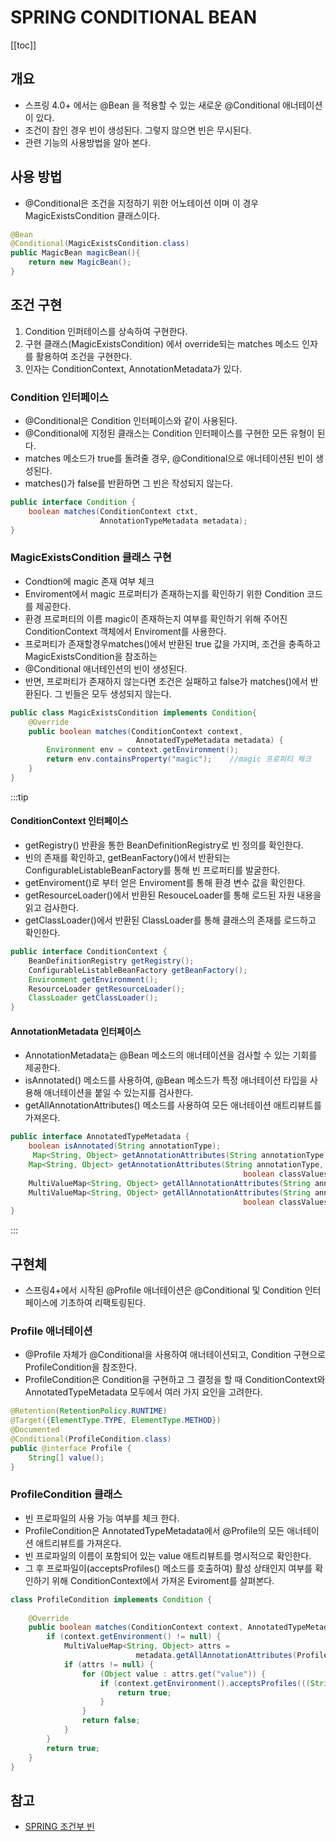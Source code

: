 # SPRING CONDITIONAL BEAN

[[toc]]

## 개요
- 스프링 4.0+ 에서는 @Bean 을 적용할 수 있는 새로운 @Conditional 애너테이션이 있다.
- 조건이 참인 경우 빈이 생성된다. 그렇지 않으면 빈은 무시된다.
- 관련 기능의 사용방법을 알아 본다.

## 사용 방법
- @Conditional은 조건을 지정하기 위한 어노테이션 이며 이 경우 MagicExistsCondition 클래스이다.
```java
@Bean
@Conditional(MagicExistsCondition.class)
public MagicBean magicBean(){
    return new MagicBean();
}
```

## 조건 구현
1. Condition 인퍼테이스를 상속하여 구현한다.
2. 구현 클래스(MagicExistsCondition) 에서 override되는 matches 메소드 인자를 활용하여 조건을 구현한다.
3. 인자는 ConditionContext, AnnotationMetadata가 있다.

### Condition 인터페이스
- @Conditional은 Condition 인터페이스와 같이 사용된다. 
- @Conditional에 지정된 클래스는 Condition 인터페이스를 구현한 모든 유형이 된다.
- matches 메소드가 true를 돌려줄 경우, @Conditional으로 애너테이션된 빈이 생성된다.
- matches()가 false를 반환하면 그 빈은 작성되지 않는다.
```java
public interface Condition {
    boolean matches(ConditionContext ctxt,
                    AnnotationTypeMetadata metadata);
}
```

### MagicExistsCondition 클래스 구현
- Condtion에 magic 존재 여부 체크 
- Enviroment에서 magic 프로퍼티가 존재하는지를 확인하기 위한 Condition 코드를 제공한다.
- 환경 프로퍼티의 이름 magic이 존재하는지 여부를 확인하기 위해 주어진 ConditionContext 객체에서 Enviroment를 사용한다.
- 프로퍼티가 존재할경우matches()에서 반환된 true 값을 가지며, 조건을 충족하고 MagicExistsCondition을 참조하는 
- @Conditional 애너테인션의 빈이 생성된다.
- 반면, 프로퍼티가 존재하지 않는다면 조건은 실패하고 false가 matches()에서 반환된다. 그 빈들은 모두 생성되지 않는다.
```java
public class MagicExistsCondition implements Condition{
    @Override
    public boolean matches(ConditionContext context, 
                            AnnotatedTypeMetadata metadata) {
        Environment env = context.getEnvironment();
        return env.containsProperty("magic");    //magic 프로퍼티 체크
    }
}
```

:::tip

#### ConditionContext 인터페이스 
- getRegistry() 반환을 통한 BeanDefinitionRegistry로 빈 정의를 확인한다.
- 빈의 존재를 확인하고, getBeanFactory()에서 반환되는 ConfigurableListableBeanFactory를 통해 빈 프로퍼티를 발굴한다.
- getEnviroment()로 부터 얻은 Enviroment를 통해 환경 변수 값을 확인한다.
- getResourceLoader()에서 반환된 ResouceLoader를 통해 로드된 자원 내용을 읽고 검사한다.
- getClassLoader()에서 반환된 ClassLoader를 통해 클래스의 존재를 로드하고 확인한다. 

```java
public interface ConditionContext {
    BeanDefinitionRegistry getRegistry();
    ConfigurableListableBeanFactory getBeanFactory();
    Environment getEnvironment();
    ResourceLoader getResourceLoader();
    ClassLoader getClassLoader();
}
```

#### AnnotationMetadata 인터페이스
- AnnotationMetadata는 @Bean 메소드의 애너테이션을 검사할 수 있는 기회를 제공한다. 
- isAnnotated() 메소드를 사용하여, @Bean 메소드가 특정 애너테이션 타입을 사용해 애너테이션을 붙일 수 있는지를 검사한다.
- getAllAnnotationAttributes() 메소드를 사용하여 모든 애너테이션 애트리뷰트를 가져온다.
```java
public interface AnnotatedTypeMetadata {
    boolean isAnnotated(String annotationType);
     Map<String, Object> getAnnotationAttributes(String annotationType);
    Map<String, Object> getAnnotationAttributes(String annotationType, 
                                                    boolean classValuesAsString);
    MultiValueMap<String, Object> getAllAnnotationAttributes(String annotationType);
    MultiValueMap<String, Object> getAllAnnotationAttributes(String annotationType,
                                                    boolean classValuesAsString);
}
```
:::

## 구현체
- 스프링4+에서 시작된 @Profile 애너테이션은 @Conditional 및 Condition 인터페이스에 기초하여 리팩토링된다. 

### Profile 애너테이션
- @Profile 자체가 @Conditional을 사용하여 애너테이션되고, Condition 구현으로 ProfileCondition을 참조한다.
- ProfileCondition은 Condition을 구현하고 그 결정을 할 때 ConditionContext와 AnnotatedTypeMetadata 모두에서 여러 가지 요인을 고려한다.
```java
@Retention(RetentionPolicy.RUNTIME)
@Target({ElementType.TYPE, ElementType.METHOD})
@Documented
@Conditional(ProfileCondition.class)
public @interface Profile {
    String[] value();
}
```

### ProfileCondition 클래스
- 빈 프로파일의 사용 가능 여부를 체크 한다.
- ProfileCondition은 AnnotatedTypeMetadata에서 @Profile의 모든 애너테이션 애트리뷰트를 가져온다.
- 빈 프로파일의 이름이 포함되어 있는 value 애트리뷰트를 명시적으로 확인한다.
- 그 후 프로파일이(acceptsProfiles() 메소드를 호출하여) 활성 상태인지 여부를 확인하기 위해 ConditionContext에서 가져온 Eviroment를 살펴본다.
```java
class ProfileCondition implements Condition {
 
    @Override
    public boolean matches(ConditionContext context, AnnotatedTypeMetadata metadata) {
        if (context.getEnvironment() != null) {
            MultiValueMap<String, Object> attrs = 
                            metadata.getAllAnnotationAttributes(Profile.class.getName());
            if (attrs != null) {
                for (Object value : attrs.get("value")) {
                    if (context.getEnvironment().acceptsProfiles(((String[]) value))) {
                        return true;
                    }
                }
                return false;
            }
        }
        return true;
    }
}
```

## 참고 
- [SPRING 조건부 빈](https://m.blog.naver.com/PostView.nhn?blogId=kimnx9006&logNo=220604974239&proxyReferer=https:%2F%2Fwww.google.com%2F)


